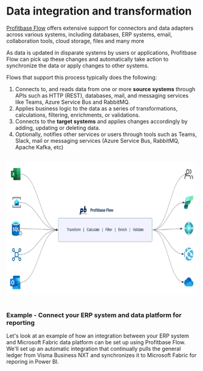 # Data integration and transformation

[Profitbase Flow](../../flow/flow.md) offers extensive support for connectors and data adapters across various systems, including databases, ERP systems, email, collaboration tools, cloud storage, files and many more

As data is updated in disparate systems by users or applications, Profitbase Flow can pick up these changes and automatically take action to synchronize the data or apply changes to other systems.

Flows that support this process typically does the following:

1) Connects to, and reads data from one or more **source systems** through APIs such as HTTP (REST), databases, mail, and messaging services like Teams, Azure Service Bus and RabbitMQ.
2) Applies business logic to the data as a series of transformations, calculations, filtering, enrichments, or validations.
3) Connects to the **target systems** and applies changes accordingly by adding, updating or deleting data.
4) Optionally, notifies other services or users through tools such as Teams, Slack, mail or messaging services (Azure Service Bus, RabbitMQ, Apache Kafka, etc)

<br/>

<img style="height:350px" src="../../../images/cfo-platform/Flow-system-integration-pipeline.svg" alt="data integration">

<br/>
<br/>

### Example - Connect your ERP system and data platform for reporting
Let's look at an example of how an integration between your ERP system and Microsoft Fabric data platform can be set up using Profitbase Flow. We'll set up an automatic integration that continually pulls the general ledger from Visma Business NXT and synchronizes it to Microsoft Fabric for reporing in Power BI.